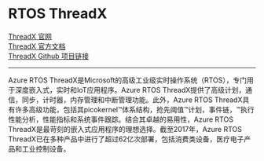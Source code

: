 # RTOS ThreadX
[ThreadX 官网](https://azure.microsoft.com/zh-cn/services/rtos/)<br>
[ThreadX 官方文档](https://docs.microsoft.com/zh-cn/azure/rtos/threadx/overview-threadx)<br>
[ThreadX Github 项目链接](https://github.com/azure-rtos)<br>
***
Azure RTOS ThreadX是Microsoft的高级工业级实时操作系统（RTOS），专门用于深度嵌入式，实时和IoT应用程序。Azure RTOS ThreadX提供了高级计划，通信，同步，计时器，内存管理和中断管理功能。此外，Azure RTOS ThreadX具有许多高级功能，包括其picokernel™体系结构，抢先阈值™计划，事件链，™执行性能分析，性能指标和系统事件跟踪。结合其卓越的易用性，Azure RTOS ThreadX是最苛刻的嵌入式应用程序的理想选择。截至2017年，Azure RTOS ThreadX已在多种产品中进行了超过62亿次部署，包括消费类设备，医疗电子产品和工业控制设备。<br>
